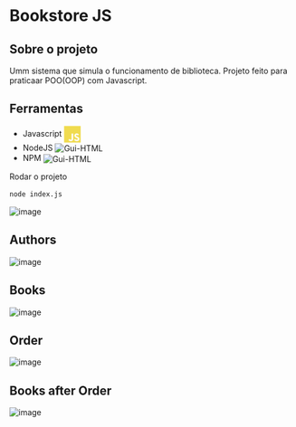 # Bookstore JS
## Sobre o projeto
Umm sistema que simula o funcionamento de biblioteca. Projeto feito para praticaar POO(OOP) com Javascript.

## Ferramentas

- Javascript <img align="center" alt="Gui-Js" height="30" width="30" src="https://raw.githubusercontent.com/devicons/devicon/master/icons/javascript/javascript-plain.svg"> 
- NodeJS <img align="center" alt="Gui-HTML" height="30" width="30" src="https://cdn.jsdelivr.net/gh/devicons/devicon/icons/nodejs/nodejs-plain.svg">
- NPM <img align="center" alt="Gui-HTML" height="30" width="30" src="https://cdn.jsdelivr.net/gh/devicons/devicon/icons/npm/npm-original-wordmark.svg">

Rodar o projeto
```bash
node index.js
```
![image](https://user-images.githubusercontent.com/58920070/210026922-fbc18619-6a01-46b7-8d0a-a6f6fd1df9bf.png)

## Authors
![image](https://user-images.githubusercontent.com/58920070/210025278-c42d8661-3186-428f-955c-8786051fb1d4.png)

## Books
![image](https://user-images.githubusercontent.com/58920070/210025298-824e52bc-010c-4f91-8014-cdc1ae4bab6e.png)

## Order
![image](https://user-images.githubusercontent.com/58920070/210025322-4bfc93be-6a14-436f-858f-a398b5e186fd.png)

## Books after Order
![image](https://user-images.githubusercontent.com/58920070/210025336-4963cd03-8b9a-49ab-8044-7567f52de9e8.png)
